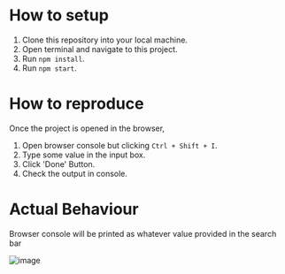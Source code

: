 
# How to setup

1. Clone this repository into your local machine.
2. Open terminal and navigate to this project.
3. Run ```npm install```.
4. Run ```npm start```.

# How to reproduce
Once the project is opened in the browser,

1. Open browser console but clicking ```Ctrl + Shift + I```.
2. Type some value in the input box.
3. Click 'Done' Button.
4. Check the output in console.

# Actual Behaviour

Browser console will be printed as whatever value provided in the search bar

![image](https://github.com/SujaiBeniksJ/stale_closure_solution/assets/55177523/bdb015cc-a329-48ec-8e72-6756c4e31169)


